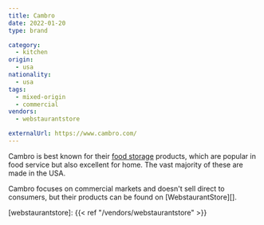 ```yaml
---
title: Cambro
date: 2022-01-20
type: brand

category:
  - kitchen
origin:
  - usa
nationality:
  - usa
tags:
  - mixed-origin
  - commercial
vendors:
  - webstaurantstore

externalUrl: https://www.cambro.com/
---
```


Cambro is best known for their [food storage][] products, which are popular in
food service but also excellent for home. The vast majority of these are made in
the USA.

Cambro focuses on commercial markets and doesn't sell direct to consumers, but
their products can be found on [WebstaurantStore][].

[food storage]: https://www.cambro.com/products/food-storage
[webstaurantstore]: {{< ref "/vendors/webstaurantstore" >}}

